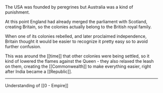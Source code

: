 The USA was founded by peregrines but Australia was a kind of punishment.

At this point England had already merged the parliament with Scotland, creating Britain, so the colonies actually belong to the British royal family.

When one of its colonies rebelled, and later proclaimed independence, Britain thought it would be easier to recognize it pretty easy so to avoid further confusion.

This was around the [[time]] that other colonies were being settled, so it kind of lowered the flames against the Queen - they also relaxed the leash on them, creating the [[Commonwealth]] to make everything easier, right after India became a [[Republic]].

---

Understanding of [[0 - Empire]]